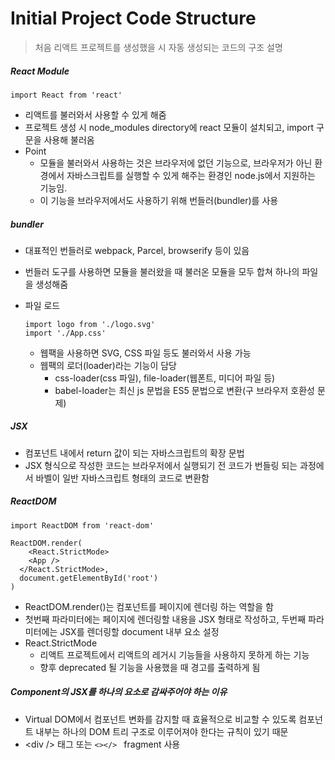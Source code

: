 # Initial Project Code Structure

> 처음 리액트 프로젝트를 생성했을 시 자동 생성되는 코드의 구조 설명



##### React Module

```react
import React from 'react'
```

- 리액트를 불러와서 사용할 수 있게 해줌
- 프로젝트 생성 시 node_modules directory에 react 모듈이 설치되고, import 구문을 사용해 불러옴
- Point
  - 모듈을 불러와서 사용하는 것은 브라우저에 없던 기능으로, 브라우저가 아닌 환경에서 자바스크립트를 실행할 수 있게 해주는 환경인 node.js에서 지원하는 기능임.
  - 이 기능을 브라우저에서도 사용하기 위해 번들러(bundler)를 사용



##### bundler

- 대표적인 번들러로 webpack, Parcel, browserify 등이 있음

- 번들러 도구를 사용하면 모듈을 불러왔을 때 불러온 모듈을 모두 합쳐 하나의 파일을 생성해줌

- 파일 로드

  ```react
  import logo from './logo.svg'
  import './App.css'
  ```

  - 웹팩을 사용하면 SVG, CSS 파일 등도 불러와서 사용 가능
  - 웹팩의 로더(loader)라는 기능이 담당
    - css-loader(css 파일), file-loader(웹폰트, 미디어 파일 등)
    - babel-loader는 최신 js 문법을 ES5 문법으로 변환(구 브라우저 호환성 문제)

  

##### JSX

- 컴포넌트 내에서 return 값이 되는 자바스크립트의 확장 문법
- JSX 형식으로 작성한 코드는 브라우저에서 실행되기 전 코드가 번들링 되는 과정에서 바벨이 일반 자바스크립트 형태의 코드로 변환함



##### ReactDOM

```react
import ReactDOM from 'react-dom'

ReactDOM.render(
	<React.StrictMode>
    <App />
  </React.StrictMode>,
  document.getElementById('root')
)
```

- ReactDOM.render()는 컴포넌트를 페이지에 렌더링 하는 역할을 함
- 첫번째 파라미터에는 페이지에 렌더링할 내용을 JSX 형태로 작성하고, 두번째 파라미터에는 JSX를 렌더링할 document 내부 요소 설정
- React.StrictMode
  - 리액트 프로젝트에서 리액트의 레거시 기능들을 사용하지 못하게 하는 기능
  - 향후 deprecated 될 기능을 사용했을 때 경고를 출력하게 됨



##### Component의 JSX를 하나의 요소로 감싸주어야 하는 이유

- Virtual DOM에서 컴포넌트 변화를 감지할 때 효율적으로 비교할 수 있도록 컴포넌트 내부는 하나의 DOM 트리 구조로 이루어져야 한다는 규칙이 있기 때문
- \<div /> 태그 또는 `<></> ` fragment 사용

